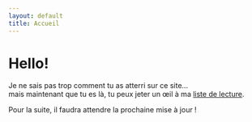 ```yaml
---
layout: default
title: Accueil
---
```


# Hello!

Je ne sais pas trop comment tu as atterri sur ce site...  
mais maintenant que tu es là, tu peux jeter un œil à ma [liste de lecture](/readings.html).

Pour la suite, il faudra attendre la prochaine mise à jour !
